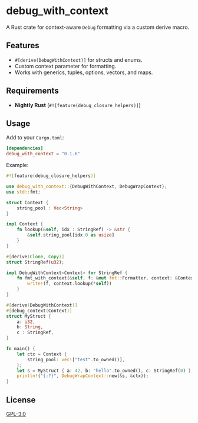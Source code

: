 # debug_with_context

A Rust crate for context-aware `Debug` formatting via a custom derive macro.

## Features

- `#[derive(DebugWithContext)]` for structs and enums.
- Custom context parameter for formatting.
- Works with generics, tuples, options, vectors, and maps.

## Requirements

- **Nightly Rust** (`#![feature(debug_closure_helpers)]`)

## Usage

Add to your `Cargo.toml`:

```toml
[dependencies]
debug_with_context = "0.1.6"
```

Example:

```rust
#![feature(debug_closure_helpers)]

use debug_with_context::{DebugWithContext, DebugWrapContext};
use std::fmt;

struct Context {
    string_pool : Vec<String>
}

impl Context {
    fn lookup(&self, idx : StringRef) -> &str {
        &self.string_pool[idx.0 as usize]
    }
}

#[derive(Clone, Copy)]
struct StringRef(u32);

impl DebugWithContext<Context> for StringRef {
    fn fmt_with_context(&self, f: &mut fmt::Formatter, context: &Context) -> fmt::Result {
        write!(f, context.lookup(*self))
    }
}

#[derive(DebugWithContext)]
#[debug_context(Context)]
struct MyStruct {
    a: i32,
    b: String,
    c : StringRef,
}

fn main() {
    let ctx = Context {
        string_pool: vec!["test".to_owned()],
    };
    let s = MyStruct { a: 42, b: "hello".to_owned(), c: StringRef(0) };
    println!("{:?}", DebugWrapContext::new(&s, &ctx));
}
```

## License

[GPL-3.0](LICENSE)